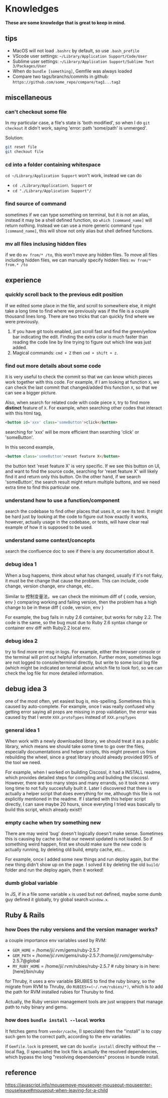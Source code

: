 # Knowledges
**These are some knowledge that is great to keep in mind.**


## tips
- MacOS will not load `.bashrc` by default, so use `.bash_profile` <br>
- VScode user settings: `~/Library/Application Support/Code/User` <br>
- Sublime user settings: `~/Library/Application Support/Sublime Text 3/Packages/User` <br>
- When do `bundle [something]`, Gemfile was always loaded <br>
- Compare two tags/branchs/commits in github: `https://github.com/some_repo/compare/tag1...tag2` <br>



## miscellaneous
### can't checkout some file
In my particular case, a file's state is 'both modified', so when I do `git checkout` it didn't work, saying 'error: path 'some/path' is unmerged'.

Solution:
```bash
git reset file
git checkout file
```

### cd into a folder containing whitespace
`cd ~/Library/Application Support` won't work, instead we can do 
- `cd ./Library/Application\ Support` or 
- `cd "./Library/Application Support"/`

### find source of command
sometimes if we can type something on terminal, but it is not an alias, instead it may be a shell defined function, so `which [command_name]` will return nothing. Instead we can use a more generic command `type [command_name]`, this will show not only alias but shell defined functions.

### mv all files inclusing hidden files
if we do `mv from/* /to`, this won't move any hidden files. To move all files including hidden files, we can manually specify hidden files: `mv from/* from.* /to`


## experience
### quickly scroll back to the previous edit position
If we edited some place in the file, and scroll to somewhere else, it might take a long time to find where we previously was if the file is a couple thousand lines long. There are two tricks that can quickly find where we were previously.
1) If you have git tools enabled, just scroll fast and find the green/yellow bar indicating the edit. Finding the extra color is much faster than reading the code line by line trying to figure out which line was just added.
2) Magical commands: `cmd + Z` then `cmd + shift + z`. 


### find out more details about some code
it is very useful to check the commit so that we can know which pieces work together with this code. For example, if I am looking at function `X`, we can check the last commit that changed/added this function `X`, so that we can see a bigger picture.

Also, when search for related code with code piece `X`, try to find more **distinct** feature of `X`. For example, when searching other codes that interact with this html tag,
```html
<button id='xxx' class='someButton'>click</button>
```
searching for 'xxx' will be more efficient than searching 'click' or 'someButton'.

In this second example,
```html
<button class='someButton'>reset feature X</button>
```
the button text 'reset feature X' is very specific. If we see this button on UI, and want to find the source code, searching for 'reset feature X' will likely find it and return only this button. On the other hand, if we search 'someButton', the search result might return multiple buttons, and we need extra time to find this particular one.

### understand how to use a function/component
search the codebase to find other places that uses it, or see its test. It might be hard just by looking at the code to figure out how exactly it works, however, actually usage in the codebase, or tests, will have clear real example of how it is supposed to be used.


### understand some context/concepts
search the confluence doc to see if there is any documentation about it.


### debug idea 1
When a bug happens, think about what has changed, usually if it's not flaky, it must be the change that cause the problem. This can include, code change, version change, env change, etc..

Similar to 控制变量法，we can check the minimum diff of { code, version, env } comparing working and failing version, then the problem has a high change to be in these diff { code, version, env }

For example, the bug fails in ruby 2.6 container, but works for ruby 2.2. The code is the same, so the bug must due to Ruby 2.6 syntax change or container env diff with Ruby2.2 local env.


### debug idea 2
try to find more err msg in logs. For example, either the browser console or the terminal will print out helpful information. Further more, sometimes logs are not logged to console/terminal directly, but write to some local log file (which might be indicated on termial about which file to look for), so we can check the log file for more detailed information.

## debug idea 3
one of the most often, yet easiest bug is, mis-spelling. Sometimes this is caused by auto-complete. For example, once I was really confused why getting error saying all props are missing in prop validation, the error was caused by that I wrote `XXX.protoTypes` instead of `XXX.propTypes`


### general idea 1
When work with a newly downloaded library, we should treat it as a public library, which means we should take some time to go over the files, especially documentations and helper scripts, this might prevent us from rebuilding the wheel, since a great library should already provided 99% of the tool we need. 

For example, when I worked on building Ciscossl, it had a INSTALL readme, which provides detailed steps for compiling and buliding the ciscossl. However, there are too many steps and many errands, so it took me a very long time to not fully succesfully built it. Later I discovered that there is actually a helper script that does everything for me, although this file is not explicitly mentioned in the readme. If I started with this helper script directly, I can save maybe 20 hours, since everyting I tried was basically to build this script, which already exist!! 


### empty cache when try something new
There are may weird 'bug' doesn't logically doesn't make sense. Sometimes this is causing by cache so that our newest updated is not loaded. So if something weird happen, first we should make sure the new code is actually running, by deleting old build, empty cache, etc...

For example, once I added some new things and run deploy again, but the new thing didn't show up on the page. I solved it by deleting the old `build/` folder and run the deploy again, then it worked!


### dumb global variable
In JS, if in a file some variable `x` is used but not defined, maybe some dumb guy defined it globally, try global search `window.x`.


## Ruby & Rails
### how Does the ruby versions and the version manager works?
a couple importance env variables used by RVM:
- `GEM_HOME`     = /home/ji/.rvm/gems/ruby-2.5.7
- `GEM_PATH`     = /home/ji/.rvm/gems/ruby-2.5.7:/home/ji/.rvm/gems/ruby-2.5.7@global
- `MY_RUBY_HOME` = /home/ji/.rvm/rubies/ruby-2.5.7      # ruby binary is in here: [here]/bin/ruby

for Thruby, it uses a env variable $RUBIES to find the ruby binary, so the migrate from RVM to Thruby, do `RUBIES+=(~/.rvm/rubies/*)`, which is to add the path for RVM installed rubies for Thuruby to find. <br>

Actually, the Ruby version management tools are just wrappers that manage path to ruby binary and gems.

### how does `bundle install --local` works
It fetches gems from `vendor/cache`, (I speculate) then the "install" is to copy such gem to the correct path, according to the env variables. <br>

if `Gemfile.lock` is present, we can do `bundle install` direclty without the --local flag, (I specualte) the lock file is actually the resolved dependencies, which bypass the long "resolving dependencies" process in bundle install.


## reference
https://javascript.info/mousemove-mouseover-mouseout-mouseenter-mouseleave#mouseout-when-leaving-for-a-child


